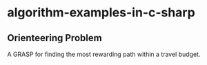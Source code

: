 # algorithm-examples-in-c-sharp

## Orienteering Problem
A GRASP for finding the most rewarding path within a travel budget.
